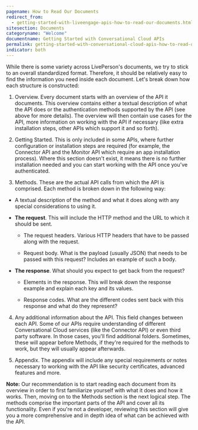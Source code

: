 ```yaml
---
pagename: How to Read Our Documents
redirect_from:
  - getting-started-with-liveengage-apis-how-to-read-our-documents.html
sitesection: Documents
categoryname: "Welcome"
documentname: Getting Started with Conversational Cloud APIs
permalink: getting-started-with-conversational-cloud-apis-how-to-read-our-documents.html
indicator: both
---
```


While there is some variety across LivePerson's documents, we try to stick to an overall standardized format. Therefore, it should be relatively easy to find the information you need inside each document. Let's break down how each structure is constructed:

1) Overview. Every document starts with an overview of the API it documents. This overview contains either a textual description of what the API does or the authentication methods supported by the API (see above for more details). The overview will then contain use cases for the API, more information on working with the API if necessary (like extra installation steps, other APIs which support it and so forth).

2) Getting Started. This is only included in some APIs, where further configuration or installation steps are required (for example, the Connector API and the Monitor API which require an app installation process). Where this section doesn't exist, it means there is no further installation needed and you can start working with the API once you've authenticated.

3) Methods. These are the actual API calls from which the API is comprised. Each method is broken down in the following way:

  * A textual description of the method and what it does along with any special considerations to using it.

  * **The request**. This will include the HTTP method and the URL to which it should be sent.

    * The request headers. Various HTTP headers that have to be passed along with the request.

    * Request body. What is the payload (usually JSON) that needs to be passed with this request? Includes an example of such a body.

  * **The response**. What should you expect to get back from the request?

    * Elements in the response. This will break down the response example and explain each key and its values.

    * Response codes. What are the different codes sent back with this response and what do they represent?

4) Any additional information about the API. This field changes between each API. Some of our APIs require understanding of different Conversational Cloud services (like the Connector API) or even third party software. In those cases, you'll find additional folders. Sometimes, these will appear before Methods, if they're required for the methods to work, but they will usually appear afterwards.

5) Appendix. The appendix will include any special requirements or notes necessary to working with the API like security certificates, advanced features and more.

**Note:** Our recommendation is to start reading each document from its overview in order to first familiarize yourself with what it does and how it works. Then, moving on to the Methods section is the next logical step. The methods comprise the important parts of the API and cover all its functionality. Even if you're not a developer, reviewing this section will give you a more comprehensive and in depth idea of what can be achieved with the API.
